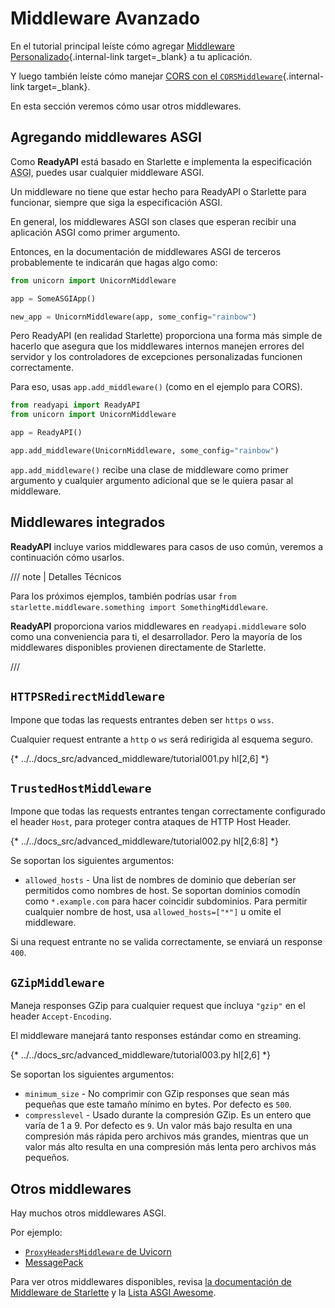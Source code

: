# Middleware Avanzado

En el tutorial principal leíste cómo agregar [Middleware Personalizado](../tutorial/middleware.md){.internal-link target=_blank} a tu aplicación.

Y luego también leíste cómo manejar [CORS con el `CORSMiddleware`](../tutorial/cors.md){.internal-link target=_blank}.

En esta sección veremos cómo usar otros middlewares.

## Agregando middlewares ASGI

Como **ReadyAPI** está basado en Starlette e implementa la especificación <abbr title="Asynchronous Server Gateway Interface">ASGI</abbr>, puedes usar cualquier middleware ASGI.

Un middleware no tiene que estar hecho para ReadyAPI o Starlette para funcionar, siempre que siga la especificación ASGI.

En general, los middlewares ASGI son clases que esperan recibir una aplicación ASGI como primer argumento.

Entonces, en la documentación de middlewares ASGI de terceros probablemente te indicarán que hagas algo como:

```Python
from unicorn import UnicornMiddleware

app = SomeASGIApp()

new_app = UnicornMiddleware(app, some_config="rainbow")
```

Pero ReadyAPI (en realidad Starlette) proporciona una forma más simple de hacerlo que asegura que los middlewares internos manejen errores del servidor y los controladores de excepciones personalizadas funcionen correctamente.

Para eso, usas `app.add_middleware()` (como en el ejemplo para CORS).

```Python
from readyapi import ReadyAPI
from unicorn import UnicornMiddleware

app = ReadyAPI()

app.add_middleware(UnicornMiddleware, some_config="rainbow")
```

`app.add_middleware()` recibe una clase de middleware como primer argumento y cualquier argumento adicional que se le quiera pasar al middleware.

## Middlewares integrados

**ReadyAPI** incluye varios middlewares para casos de uso común, veremos a continuación cómo usarlos.

/// note | Detalles Técnicos

Para los próximos ejemplos, también podrías usar `from starlette.middleware.something import SomethingMiddleware`.

**ReadyAPI** proporciona varios middlewares en `readyapi.middleware` solo como una conveniencia para ti, el desarrollador. Pero la mayoría de los middlewares disponibles provienen directamente de Starlette.

///

## `HTTPSRedirectMiddleware`

Impone que todas las requests entrantes deben ser `https` o `wss`.

Cualquier request entrante a `http` o `ws` será redirigida al esquema seguro.

{* ../../docs_src/advanced_middleware/tutorial001.py hl[2,6] *}

## `TrustedHostMiddleware`

Impone que todas las requests entrantes tengan correctamente configurado el header `Host`, para proteger contra ataques de HTTP Host Header.

{* ../../docs_src/advanced_middleware/tutorial002.py hl[2,6:8] *}

Se soportan los siguientes argumentos:

* `allowed_hosts` - Una list de nombres de dominio que deberían ser permitidos como nombres de host. Se soportan dominios comodín como `*.example.com` para hacer coincidir subdominios. Para permitir cualquier nombre de host, usa `allowed_hosts=["*"]` u omite el middleware.

Si una request entrante no se valida correctamente, se enviará un response `400`.

## `GZipMiddleware`

Maneja responses GZip para cualquier request que incluya `"gzip"` en el header `Accept-Encoding`.

El middleware manejará tanto responses estándar como en streaming.

{* ../../docs_src/advanced_middleware/tutorial003.py hl[2,6] *}

Se soportan los siguientes argumentos:

* `minimum_size` - No comprimir con GZip responses que sean más pequeñas que este tamaño mínimo en bytes. Por defecto es `500`.
* `compresslevel` - Usado durante la compresión GZip. Es un entero que varía de 1 a 9. Por defecto es `9`. Un valor más bajo resulta en una compresión más rápida pero archivos más grandes, mientras que un valor más alto resulta en una compresión más lenta pero archivos más pequeños.

## Otros middlewares

Hay muchos otros middlewares ASGI.

Por ejemplo:

* <a href="https://github.com/encode/uvicorn/blob/master/uvicorn/middleware/proxy_headers.py" class="external-link" target="_blank">`ProxyHeadersMiddleware` de Uvicorn</a>
* <a href="https://github.com/florimondmanca/msgpack-asgi" class="external-link" target="_blank">MessagePack</a>

Para ver otros middlewares disponibles, revisa <a href="https://www.starlette.io/middleware/" class="external-link" target="_blank">la documentación de Middleware de Starlette</a> y la <a href="https://github.com/florimondmanca/awesome-asgi" class="external-link" target="_blank">Lista ASGI Awesome</a>.
